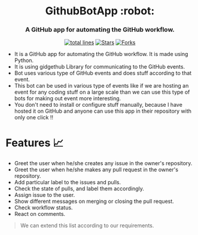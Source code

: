 <h1 align="center">GithubBotApp :robot: </h1>
<h3 align="center">A GitHub app for automating the GitHub workflow.</h3>

<div align="center">
<a href="https://github.com/vasu-1/GithubBotApp"><img src="https://sloc.xyz/github/vasu-1/GithubBotApp" alt="total lines"/></a>
<a href="https://github.com/vasu-1/GithubBotApp"><img src="https://img.shields.io/github/stars/vasu-1/GithubBotApp" alt="Stars"/></a>
<a href="https://github.com/vasu-1/GithubBotApp/network/members"><img src="https://img.shields.io/github/forks/vasu-1/GithubBotApp" alt="Forks"/></a>
</div>
  
- It is a GitHub app for automating the GitHub workflow. It is made using Python. 
- It is using gidgethub Library for communicating to the GitHub events. 
- Bot uses various type of GitHub events and does stuff according to that event. 
- This bot can be used in various type of events like if we are hosting an event for any coding stuff on a large scale than we can use this type of bots for making out event more interesting.
- You don't need to install or configure stuff manually, because I have hosted it on GitHub and anyone can use this app in their repository with only one click !!
  
# Features :chart_with_upwards_trend:
- Greet the user when he/she creates any issue in the owner's repository.
- Greet the user when he/she makes any pull request in the owner's repository.
- Add particular label to the issues and pulls.
- Check the state of pulls, and label them accordingly.
- Assign issue to the user.
- Show different messages on merging or closing the pull request.
- Check workflow status.
- React on comments.
>We can extend this list according to our requirements.


